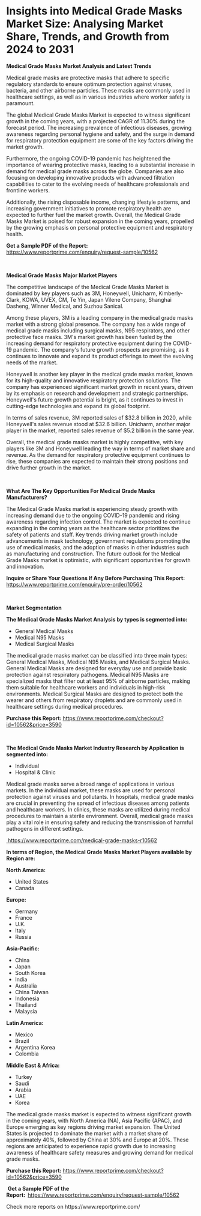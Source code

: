 <p><h1>Insights into Medical Grade Masks Market Size: Analysing Market Share, Trends, and Growth from 2024 to 2031</h1></p><p><strong>Medical Grade Masks Market Analysis and Latest Trends</strong></p>
<p><p>Medical grade masks are protective masks that adhere to specific regulatory standards to ensure optimum protection against viruses, bacteria, and other airborne particles. These masks are commonly used in healthcare settings, as well as in various industries where worker safety is paramount.</p><p>The global Medical Grade Masks Market is expected to witness significant growth in the coming years, with a projected CAGR of 11.30% during the forecast period. The increasing prevalence of infectious diseases, growing awareness regarding personal hygiene and safety, and the surge in demand for respiratory protection equipment are some of the key factors driving the market growth.</p><p>Furthermore, the ongoing COVID-19 pandemic has heightened the importance of wearing protective masks, leading to a substantial increase in demand for medical grade masks across the globe. Companies are also focusing on developing innovative products with advanced filtration capabilities to cater to the evolving needs of healthcare professionals and frontline workers.</p><p>Additionally, the rising disposable income, changing lifestyle patterns, and increasing government initiatives to promote respiratory health are expected to further fuel the market growth. Overall, the Medical Grade Masks Market is poised for robust expansion in the coming years, propelled by the growing emphasis on personal protective equipment and respiratory health.</p></p>
<p><strong>Get a Sample PDF of the Report:&nbsp;</strong> <a href="https://www.reportprime.com/enquiry/request-sample/10562">https://www.reportprime.com/enquiry/request-sample/10562</a></p>
<p>&nbsp;</p>
<p><strong>Medical Grade Masks Major Market Players</strong></p>
<p><p>The competitive landscape of the Medical Grade Masks Market is dominated by key players such as 3M, Honeywell, Unicharm, Kimberly-Clark, KOWA, UVEX, CM, Te Yin, Japan Vilene Company, Shanghai Dasheng, Winner Medical, and Suzhou Sanical.</p><p>Among these players, 3M is a leading company in the medical grade masks market with a strong global presence. The company has a wide range of medical grade masks including surgical masks, N95 respirators, and other protective face masks. 3M's market growth has been fueled by the increasing demand for respiratory protective equipment during the COVID-19 pandemic. The company's future growth prospects are promising, as it continues to innovate and expand its product offerings to meet the evolving needs of the market.</p><p>Honeywell is another key player in the medical grade masks market, known for its high-quality and innovative respiratory protection solutions. The company has experienced significant market growth in recent years, driven by its emphasis on research and development and strategic partnerships. Honeywell's future growth potential is bright, as it continues to invest in cutting-edge technologies and expand its global footprint.</p><p>In terms of sales revenue, 3M reported sales of $32.8 billion in 2020, while Honeywell's sales revenue stood at $32.6 billion. Unicharm, another major player in the market, reported sales revenue of $5.2 billion in the same year.</p><p>Overall, the medical grade masks market is highly competitive, with key players like 3M and Honeywell leading the way in terms of market share and revenue. As the demand for respiratory protective equipment continues to rise, these companies are expected to maintain their strong positions and drive further growth in the market.</p></p>
<p>&nbsp;</p>
<p><strong>What Are The Key Opportunities For Medical Grade Masks Manufacturers?</strong></p>
<p><p>The Medical Grade Masks market is experiencing steady growth with increasing demand due to the ongoing COVID-19 pandemic and rising awareness regarding infection control. The market is expected to continue expanding in the coming years as the healthcare sector prioritizes the safety of patients and staff. Key trends driving market growth include advancements in mask technology, government regulations promoting the use of medical masks, and the adoption of masks in other industries such as manufacturing and construction. The future outlook for the Medical Grade Masks market is optimistic, with significant opportunities for growth and innovation.</p></p>
<p><strong>Inquire or Share Your Questions If Any Before Purchasing This Report:</strong> <a href="https://www.reportprime.com/enquiry/pre-order/10562">https://www.reportprime.com/enquiry/pre-order/10562</a></p>
<p>&nbsp;</p>
<p><strong>Market Segmentation</strong></p>
<p><strong>The Medical Grade Masks Market Analysis by types is segmented into:</strong></p>
<p><ul><li>General Medical Masks</li><li>Medical N95 Masks</li><li>Medical Surgical Masks</li></ul></p>
<p><p>The medical grade masks market can be classified into three main types: General Medical Masks, Medical N95 Masks, and Medical Surgical Masks. General Medical Masks are designed for everyday use and provide basic protection against respiratory pathogens. Medical N95 Masks are specialized masks that filter out at least 95% of airborne particles, making them suitable for healthcare workers and individuals in high-risk environments. Medical Surgical Masks are designed to protect both the wearer and others from respiratory droplets and are commonly used in healthcare settings during medical procedures.</p></p>
<p><strong>Purchase this Report:&nbsp;</strong><a href="https://www.reportprime.com/checkout?id=10562&price=3590">https://www.reportprime.com/checkout?id=10562&price=3590</a></p>
<p>&nbsp;</p>
<p><strong>The Medical Grade Masks Market Industry Research by Application is segmented into:</strong></p>
<p><ul><li>Individual</li><li>Hospital & Clinic</li></ul></p>
<p><p>Medical grade masks serve a broad range of applications in various markets. In the individual market, these masks are used for personal protection against viruses and pollutants. In hospitals, medical grade masks are crucial in preventing the spread of infectious diseases among patients and healthcare workers. In clinics, these masks are utilized during medical procedures to maintain a sterile environment. Overall, medical grade masks play a vital role in ensuring safety and reducing the transmission of harmful pathogens in different settings.</p></p>
<p><a href="https://www.reportprime.com/medical-grade-masks-r10562">&nbsp;https://www.reportprime.com/medical-grade-masks-r10562</a></p>
<p><strong>In terms of Region, the Medical Grade Masks Market Players available by Region are:</strong></p>
<p>
    <p> <strong> North America: </strong>
        <ul>
            <li>United States</li>
            <li>Canada</li>
        </ul>
        </p> 
    <p> <strong> Europe: </strong>
        <ul>
            <li>Germany</li>
            <li>France</li>
            <li>U.K.</li>
            <li>Italy</li>
            <li>Russia</li>
        </ul>
        </p> 
    <p> <strong> Asia-Pacific: </strong>
        <ul>
            <li>China</li>
            <li>Japan</li>
            <li>South Korea</li>
            <li>India</li>
            <li>Australia</li>
            <li>China Taiwan</li>
            <li>Indonesia</li>
            <li>Thailand</li>
            <li>Malaysia</li>
        </ul>
        </p> 
    <p> <strong> Latin America: </strong>
        <ul>
            <li>Mexico</li>
            <li>Brazil</li>
            <li>Argentina Korea</li>
            <li>Colombia</li>
        </ul>
        </p> 
    <p> <strong> Middle East & Africa: </strong>
        <ul>
            <li>Turkey</li>
            <li>Saudi</li>
            <li>Arabia</li>
            <li>UAE</li>
            <li>Korea</li>
        </ul>
    </p>
    </p>
<p><p>The medical grade masks market is expected to witness significant growth in the coming years, with North America (NA), Asia Pacific (APAC), and Europe emerging as key regions driving market expansion. The United States is projected to dominate the market with a market share of approximately 40%, followed by China at 30% and Europe at 20%. These regions are anticipated to experience rapid growth due to increasing awareness of healthcare safety measures and growing demand for medical grade masks.</p></p>
<p><strong>Purchase this Report: </strong><a href="https://www.reportprime.com/checkout?id=10562&price=3590">https://www.reportprime.com/checkout?id=10562&price=3590</a></p>
<p>&nbsp;<strong>Get a Sample PDF of the Report:&nbsp;&nbsp;</strong><a href="https://www.reportprime.com/enquiry/request-sample/10562">https://www.reportprime.com/enquiry/request-sample/10562</a></p>
<p><strong></strong></p>
<p>Check more reports on https://www.reportprime.com/</p>